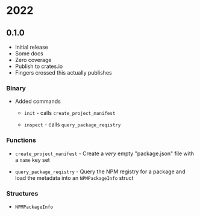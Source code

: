# 2022

## 0.1.0

* Initial release
* Some docs
* Zero coverage
* Publish to crates.io
* Fingers crossed this actually publishes
### Binary
* Added commands

    * `init` - calls `create_project_manifest`

    * `inspect` - calls `query_package_reqistry`

### Functions
* `create_project_manifest` - Create a _very_ empty "package.json" file with a `name` key set

* `query_package_reqistry` - Query the NPM registry for a package and load the metadata into an `NPMPackageInfo` struct    

### Structures

* `NPMPackageInfo`